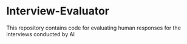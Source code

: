 # Interview-Evaluator
This repository contains code for evaluating human responses for the interviews conducted by AI
